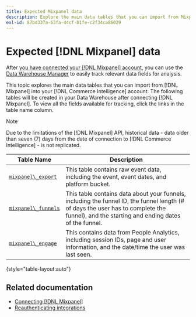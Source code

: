 ```yaml
---
title: Expected Mixpanel data
description: Explore the main data tables that you can import from Mixpanel into your [!DNL Commerce Intelligence] account.
exl-id: 87bd337a-63fa-44cf-b1fe-c2f34ca86029
---
```

# Expected [!DNL Mixpanel] data

After [you have connected your [!DNL Mixpanel] account](../integrations/mixpanel.md), you can use the [Data Warehouse Manager](../../../data-analyst/data-warehouse-mgr/tour-dwm.md) to easily track relevant data fields for analysis.

This topic explores the main data tables that you can import from [!DNL Mixpanel] into your [!DNL Commerce Intelligence] account. The following tables will be created in your Data Warehouse after connecting [!DNL Mixpanel]. To view all the fields available for tracking, click the links in the table name column.

>[!NOTE]
>
>Due to the limitations of the [!DNL Mixpanel] API, historical data - data older than seven (7) days from the date of connection to [!DNL Commerce Intelligence] - is not replicated.

| **Table Name** | **Description** |
|-----|-----|
| [`mixpanel\_export`](https://developer.mixpanel.com/reference/raw-data-export-api#datafeed) | This table contains raw event data, including the event, event dates, and platform bucket. |
| [`mixpanel\_funnels`](https://developer.mixpanel.com/reference/raw-data-export-api#funnels-default) | This table contains data about your funnels, including the funnel ID, the funnel length (# of days the user has to complete the funnel), and the starting and ending dates of the funnel. |
| [`mixpanel\_engage`](https://developer.mixpanel.com/reference/raw-data-export-api#engage-default) | This contains data from People Analytics, including session IDs, page and user information, and the date/time the user was last seen.  |

{style="table-layout:auto"}

## Related documentation

* [Connecting [!DNL Mixpanel]](../integrations/mixpanel.md)
* [Reauthenticating integrations](https://experienceleague.adobe.com/docs/commerce-knowledge-base/kb/how-to/mbi-reauthenticating-integrations.html?lang=en)
